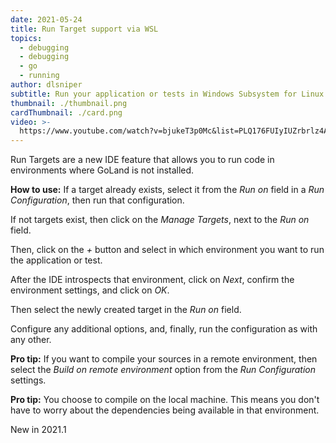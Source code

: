 ```yaml
---
date: 2021-05-24
title: Run Target support via WSL
topics:
  - debugging
  - debugging
  - go
  - running
author: dlsniper
subtitle: Run your application or tests in Windows Subsystem for Linux (WSL) with ease
thumbnail: ./thumbnail.png
cardThumbnail: ./card.png
video: >-
  https://www.youtube.com/watch?v=bjukeT3p0Mc&list=PLQ176FUIyIUZrbrlz4AY1V8VzBJKZyVlW&index=108
---
```


Run Targets are a new IDE feature that allows you to run code
in environments where GoLand is not installed.

**How to use:**
If a target already exists, select it from the _Run on_ field
in a _Run Configuration_, then run that configuration.

If not targets exist, then click on the _Manage Targets_, next
to the _Run on_ field.

Then, click on the _+_ button and select in which environment
you want to run the application or test.

After the IDE introspects that environment, click on _Next_,
confirm the environment settings, and click on _OK_.

Then select the newly created target in the _Run on_ field.

Configure any additional options, and, finally, run the
configuration as with any other.

**Pro tip:** If you want to compile your sources in a remote
environment, then select the _Build on remote environment_ option
from the _Run Configuration_ settings.

**Pro tip:** You choose to compile on the local machine. This
means you don't have to worry about the dependencies being
available in that environment.

<span class="tag is-rounded">New in 2021.1</span>
